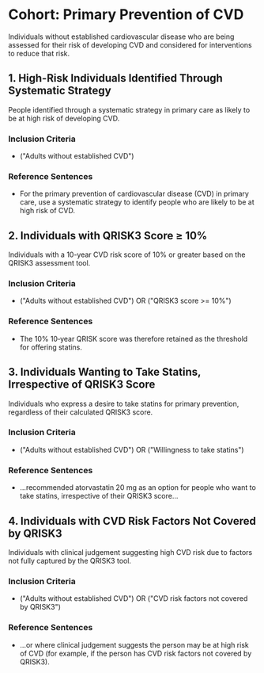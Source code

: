 # Cohort: Primary Prevention of CVD
Individuals without established cardiovascular disease who are being assessed for their risk of developing CVD and considered for interventions to reduce that risk.

## 1. High-Risk Individuals Identified Through Systematic Strategy
People identified through a systematic strategy in primary care as likely to be at high risk of developing CVD.

### Inclusion Criteria
- ("Adults without established CVD")

### Reference Sentences
- For the primary prevention of cardiovascular disease (CVD) in primary care, use a systematic strategy to identify people who are likely to be at high risk of CVD.

## 2. Individuals with QRISK3 Score ≥ 10%
Individuals with a 10-year CVD risk score of 10% or greater based on the QRISK3 assessment tool.

### Inclusion Criteria
- ("Adults without established CVD") OR ("QRISK3 score >= 10%")

### Reference Sentences
- The 10% 10‑year QRISK score was therefore retained as the threshold for offering statins.

## 3. Individuals Wanting to Take Statins, Irrespective of QRISK3 Score
Individuals who express a desire to take statins for primary prevention, regardless of their calculated QRISK3 score.

### Inclusion Criteria
- ("Adults without established CVD") OR ("Willingness to take statins")

### Reference Sentences
- …recommended atorvastatin 20 mg as an option for people who want to take statins, irrespective of their QRISK3 score…

## 4. Individuals with CVD Risk Factors Not Covered by QRISK3
Individuals with clinical judgement suggesting high CVD risk due to factors not fully captured by the QRISK3 tool.

### Inclusion Criteria
- ("Adults without established CVD") OR ("CVD risk factors not covered by QRISK3")

### Reference Sentences
- …or where clinical judgement suggests the person may be at high risk of CVD (for example, if the person has CVD risk factors not covered by QRISK3).

